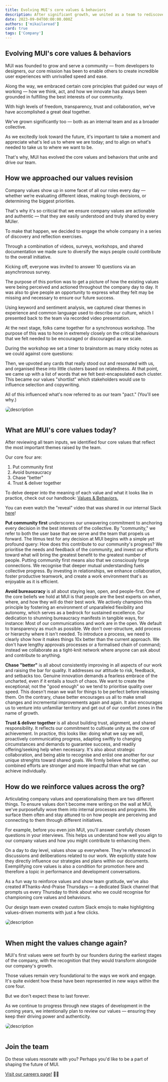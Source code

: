 ```yaml
---
title: Evolving MUI's core values & behaviors
description: After significant growth, we united as a team to rediscover our guiding principles.
date: 2023-09-04T00:00:00.000Z
authors: ['mikailaread']
card: true
tags: ['Company']
---
```


## Evolving MUI's core values & behaviors

MUI was founded to grow and serve a community — from developers to designers, our core mission has been to enable others to create incredible user experiences with unrivalled speed and ease. 

Along the way, we embraced certain core principles that guided our ways of working — how we think, act, and how we innovate has always been grounded in fulfilling the best interests of our community. 

With high levels of freedom, transparency, trust and collaboration, we've have accomplished a great deal together. 

We've grown significantly too — both as an internal team and as a broader collective.

As we excitedly look toward the future, it's important to take a moment and appreciate what's led us to where we are today; and to align on what's needed to take us to where we want to be.

That's why, MUI has evolved the core values and behaviors that unite and drive our team.

## How we approached our values revision

Company values show up in some facet of all our roles every day — whether we’re evaluating different ideas, making tough decisions, or determining the biggest priorities.

That's why it's so criticial that we ensure company values are actionable and authentic — that they are easily understood and truly shared by every MUIer.

To make that happen, we decided to engage the whole company in a series of discovery and reflection exercises.

Through a combination of videos, surveys, workshops, and shared documentation we made sure to diversify the ways people could contribute to the overall initiative.

Kicking off, everyone was invited to answer 10 questions via an asynchronous survey.

The purpose of this portion was to get a picture of how the existing values were being perceived and actioned throughout the company day to day. It was also to give people an opportunity to express what they felt may be missing and necessary to ensure our future success.

Using keyword and sentiment analysis, we captured clear themes in experience and common language used to describe our culture, which I presented back to the team via recorded video presentation.

At the next stage, folks came together for a synchronous workshop. The purpose of this was to hone in extremely closely on the critical behaviours that we felt needed to be encouraged or discouraged as we scale. 

During the workshop we set a timer to brainstorm as many sticky notes as we could against core questions:

Then, we upvoted any cards that really stood out and resonated with us, and organised these into little clusters based on relatedness. At that point, we came up with a list of words that we felt best-encapsulated each cluster. This became our values "shortlist" which stakeholders would use to influence selection and copywriting.

All of this influenced what's now referred to as our team "pact." (You'll see why.)

<img alt="description" src="/static/blog/2023-values-initiative/file-name.jpeg" style="aspect-ratio: 4/3;margin-bottom: 16px; border-radius: 8px;" loading="lazy" />

## What are MUI's core values today?

After reviewing all team inputs, we identified four core values that reflect the most important themes raised by the team.<br>

Our core four are:<br>

1. Put community first
2. Avoid bureaucracy
3. Chase "better"
4. Trust & deliver together<br>

To delve deeper into the meaning of each value and what it looks like in practice, check out our handbook: <a href="https://www.notion.so/mui-org/Values-behaviors-d3a1e1c60e2a4c0782f770cceada54bd?pvs=4">Values & Behaviors.</a>

You can even watch the "reveal" video that was shared in our internal Slack <a href="https://www.notion.so/mui-org/Values-behaviors-d3a1e1c60e2a4c0782f770cceada54bd?pvs=4#09dc19a420504a3090dc4fbe6a68a543">here</a>!

<b>Put community first</b> underscores our unwavering commitment to anchoring every decision in the best interests of the collective. By "community," we refer to both the user base that we serve and the team that propels us forward. The litmus test for any decision at MUI begins with a simple yet profound query: How does this contribute to our community's progress? We prioritise the needs and feedback of the community, and invest our efforts toward what will bring the greatest benefit to the greatest number of people. Putting community first means also that we consciously forge connections. We recognise that deeper mutual understanding fuels collective progress. By investing in relationships, we enhance collaboration, foster productive teamwork, and create a work environment that's as enjoyable as it is efficient.

<b>Avoid bureaucracy</b> is all about staying lean, open, and people-first. One of the core beliefs we hold at MUI is that people are the best experts on when, where, and how they will do their best work. We actively champion this principle by fostering an environment of unparalleled flexibility and autonomy, which serves as a bedrock for sustained excellence. Our dedication to shunning bureaucracy manifests in tangible ways, for instance: Most of our communications and work are in the open. We default to transparency as much as possible. We don't over-structure, add process or hierarchy where it isn't needed. To introduce a process, we need to clearly show how it makes things 10x better than the current approach. We don't have lengthy approvals processes or a formalised chain of command; instead we collaborate as a tight-knit network where anyone can ask about and contribute to anything.

<b>Chase "better"</b> is all about consistently improving in all aspects of our work and raising the bar for quality. It addresses our attitude to risk, feedback, and setbacks too. Genuine innovation demands a fearless embrace of the uncharted, even if it entails a touch of chaos. We want to create the exceptional; not the "good enough" so we tend to prioritise quality over speed. This doesn't mean we wait for things to be perfect before releasing them. On the contrary, chase better encourages us all to make small changes and incremental improvements again and again. It also encourages us to venture into unfamiliar territory and get out of our comfort zones in the name of growth. 

<b>Trust & deliver together</b> is all about building trust, alignment, and shared responsibility. It reflects our commitment to cultivate unity as the core of achievement. In practice, this looks like: doing what we say we will, proactively communicating progress, adapting swiftly to changing circumstances and demands to guarantee success, and readily offering/seeking help when necessary. It's also about strategic collaboration, and being able to recognise and enlist one another for our unique strenghts toward shared goals. We firmly believe that together, our combined efforts are stronger and more impactful than what we can achieve individually.

## How do we reinforce values across the org?

Articulating company values and operationalising them are two different things. To ensure values don't become mere writing on the wall at MUI, we've purposefully wove them into internal processes and programs. We surface them often and stay attuned to on how people are perceiving and connecting to them through different initiatives.

For example, before you even join MUI, you'll answer carefully chosen questions in your interviews. This helps us understand how well you align to our company values and how you might contribute to enhancing them.

On a day to day level, values show up everywhere. They're referenced in discussions and deliberations related to our work. We explicitly state how they directly influence our strategies and plans within our documents. Exemplifying core values is also a condition for promotion here and therefore a topic in performance and development conversations.

As a fun way to reinforce values and show team gratitude, we've also created #Thanks-And-Praise Thursdays — a dedicated Slack channel that prompts us every Thursday to think about who we could recognise for championing core values and behaviours. 

Our design team even created custom Slack emojis to make highlighting values-driven moments with just a few clicks.


<img alt="description" src="/static/blog/2023-values-initiative/file-name.jpeg" style="aspect-ratio: 4/3;margin-bottom: 16px; border-radius: 8px;" loading="lazy" />


## When might the values change again?

MUI's first values were set fourth by our founders during the earliest stages of the company, with the recognition that they would transform alongside our company's growth.

Those values remain very foundational to the ways we work and engage. It's quite evident how these have been represented in new ways within the core four.

But we don't expect these to last forever.

As we continue to progress through new stages of development in the coming years, we intentionally plan to review our values — ensuring they keep their driving power and authenticity.

<img alt="description" src="/static/blog/2023-values-initiative/file-name.jpeg" style="aspect-ratio: 4/3;margin-bottom: 16px; border-radius: 8px;" loading="lazy" />

## Join the team

Do these values resonate with you? Perhaps you'd like to be a part of shaping the future of MUI.

[Visit our careers page!](/careers/) 🏃💨